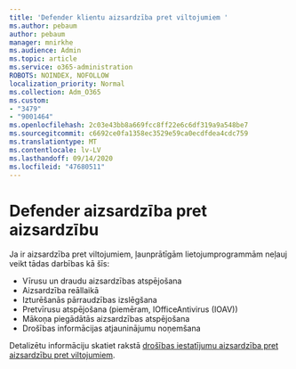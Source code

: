 ```yaml
---
title: 'Defender klientu aizsardzība pret viltojumiem '
ms.author: pebaum
author: pebaum
manager: mnirkhe
ms.audience: Admin
ms.topic: article
ms.service: o365-administration
ROBOTS: NOINDEX, NOFOLLOW
localization_priority: Normal
ms.collection: Adm_O365
ms.custom:
- "3479"
- "9001464"
ms.openlocfilehash: 2c03e43bb8a669fcc8ff22e6c6df319a9a548be7
ms.sourcegitcommit: c6692ce0fa1358ec3529e59ca0ecdfdea4cdc759
ms.translationtype: MT
ms.contentlocale: lv-LV
ms.lasthandoff: 09/14/2020
ms.locfileid: "47680511"
---
```

# <a name="defender-tamper-protection"></a>Defender aizsardzība pret aizsardzību 

Ja ir aizsardzība pret viltojumiem, ļaunprātīgām lietojumprogrammām neļauj veikt tādas darbības kā šīs:

- Vīrusu un draudu aizsardzības atspējošana
- Aizsardzība reāllaikā
- Izturēšanās pārraudzības izslēgšana
- Pretvīrusu atspējošana (piemēram, IOfficeAntivirus (IOAV))
- Mākoņa piegādātās aizsardzības atspējošana
- Drošības informācijas atjauninājumu noņemšana

Detalizētu informāciju skatiet rakstā [drošības iestatījumu aizsardzība pret aizsardzību pret viltojumiem](https://docs.microsoft.com/windows/security/threat-protection/windows-defender-antivirus/prevent-changes-to-security-settings-with-tamper-protection).